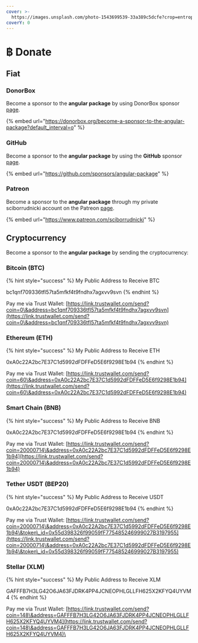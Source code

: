 ```yaml
---
cover: >-
  https://images.unsplash.com/photo-1543699539-33a389c5dcfe?crop=entropy&cs=srgb&fm=jpg&ixid=MnwxOTcwMjR8MHwxfHNlYXJjaHw1fHxiaXRjb2lufGVufDB8fHx8MTYzNzcyMDIxNQ&ixlib=rb-1.2.1&q=85
coverY: 0
---
```


# ฿ Donate

## Fiat

### DonorBox

Become a sponsor to the **angular package** by using DonorBox sponsor [page](https://donorbox.org/become-a-sponsor-to-the-angular-package?default\_interval=o).

{% embed url="https://donorbox.org/become-a-sponsor-to-the-angular-package?default_interval=o" %}

### GitHub

Become a sponsor to the **angular package** by using the **GitHub** sponsor [page](https://github.com/sponsors/angular-package).

{% embed url="https://github.com/sponsors/angular-package" %}

### Patreon

Become a sponsor to the **angular package** through my private sciborrudnicki account on the Patreon [page](https://www.patreon.com/sciborrudnicki).

{% embed url="https://www.patreon.com/sciborrudnicki" %}

## Cryptocurrency

Become a sponsor to the **angular package** by sending the cryptocurrency:

### Bitcoin (BTC)

{% hint style="success" %}
My Public Address to Receive BTC

bc1qnf709336tfl57ta5mfkf4t9fndhx7agxvv9svn
{% endhint %}

Pay me via Trust Wallet: [https://link.trustwallet.com/send?coin=0\&address=bc1qnf709336tfl57ta5mfkf4t9fndhx7agxvv9svn](https://link.trustwallet.com/send?coin=0\&address=bc1qnf709336tfl57ta5mfkf4t9fndhx7agxvv9svn)

### Ethereum (ETH)&#x20;

{% hint style="success" %}
My Public Address to Receive ETH

0xA0c22A2bc7E37C1d5992dFDFFeD5E6f9298E1b94
{% endhint %}

Pay me via Trust Wallet: [https://link.trustwallet.com/send?coin=60\&address=0xA0c22A2bc7E37C1d5992dFDFFeD5E6f9298E1b94](https://link.trustwallet.com/send?coin=60\&address=0xA0c22A2bc7E37C1d5992dFDFFeD5E6f9298E1b94)

### Smart Chain (BNB)

{% hint style="success" %}
My Public Address to Receive BNB

0xA0c22A2bc7E37C1d5992dFDFFeD5E6f9298E1b94
{% endhint %}

Pay me via Trust Wallet: [https://link.trustwallet.com/send?coin=20000714\&address=0xA0c22A2bc7E37C1d5992dFDFFeD5E6f9298E1b94](https://link.trustwallet.com/send?coin=20000714\&address=0xA0c22A2bc7E37C1d5992dFDFFeD5E6f9298E1b94)

### Tether USDT (BEP20)

{% hint style="success" %}
My Public Address to Receive USDT

0xA0c22A2bc7E37C1d5992dFDFFeD5E6f9298E1b94
{% endhint %}

Pay me via Trust Wallet: [https://link.trustwallet.com/send?coin=20000714\&address=0xA0c22A2bc7E37C1d5992dFDFFeD5E6f9298E1b94\&token\_id=0x55d398326f99059fF775485246999027B3197955](https://link.trustwallet.com/send?coin=20000714\&address=0xA0c22A2bc7E37C1d5992dFDFFeD5E6f9298E1b94\&token\_id=0x55d398326f99059fF775485246999027B3197955)

### Stellar (XLM)

{% hint style="success" %}
My Public Address to Receive XLM

GAFFFB7H3LG42O6JA63FJDRK4PP4JCNEOPHLGLLFH625X2KFYQ4UYVM4
{% endhint %}

Pay me via Trust Wallet: [https://link.trustwallet.com/send?coin=148\&address=GAFFFB7H3LG42O6JA63FJDRK4PP4JCNEOPHLGLLFH625X2KFYQ4UYVM4](https://link.trustwallet.com/send?coin=148\&address=GAFFFB7H3LG42O6JA63FJDRK4PP4JCNEOPHLGLLFH625X2KFYQ4UYVM4)\
